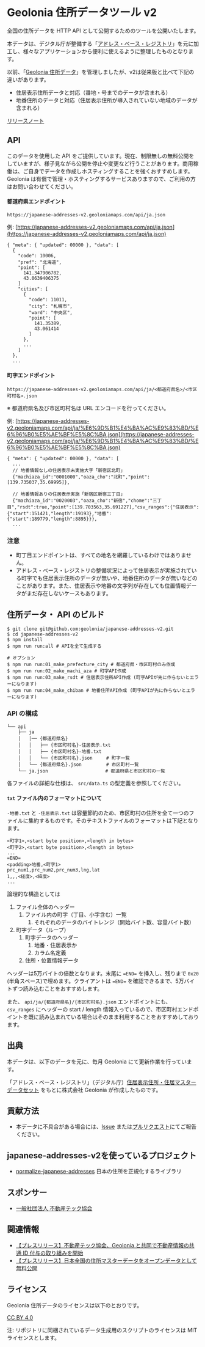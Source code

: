 # Geolonia 住所データツール v2

全国の住所データを HTTP API として公開するためのツールを公開いたします。

本データは、デジタル庁が整備する「[アドレス・ベース・レジストリ](https://www.digital.go.jp/policies/base_registry_address)」を元に加工し、様々なアプリケーションから便利に使えるように整理したものとなります。

以前、「[Geolonia 住所データ](https://github.com/geolonia/japanese-addresses)」を管理しましたが、v2は従来版と比べて下記の違いがあります。

* 住居表示住所データと対応（番地・号までのデータが含まれる）
* 地番住所のデータと対応（住居表示住所が導入されていない地域のデータが含まれる）

[リリースノート](https://github.com/geolonia/japanese-addresses-v2/releases)

## API

このデータを使用した API をご提供しています。現在、制限無しの無料公開をしていますが、様子見ながら公開を停止や変更など行うことがあります。商用稼働は、ご自身でデータを作成しホスティングすることを強くおすすめします。 Geolonia は有償で管理・ホスティングするサービスありますので、ご利用の方はお問い合わせてください。

#### 都道府県エンドポイント

```
https://japanese-addresses-v2.geoloniamaps.com/api/ja.json
```

例: [https://japanese-addresses-v2.geoloniamaps.com/api/ja.json](https://japanese-addresses-v2.geoloniamaps.com/api/ja.json)

```
{ "meta": { "updated": 00000 }, "data": [
  {
	"code": 10006,
	"pref": "北海道",
	"point": [
	  141.347906782,
	  43.0639406375
	]
	"cities": [
	  {
		"code": 11011,
		"city": "札幌市",
		"ward": "中央区",
		"point": [
		  141.35389,
		  43.061414
		]
	  },
	  ...
	]
  },
  ...
```

#### 町字エンドポイント

```
https://japanese-addresses-v2.geoloniamaps.com/api/ja/<都道府県名>/<市区町村名>.json
```

※ 都道府県名及び市区町村名は URL エンコードを行ってください。

例: [https://japanese-addresses-v2.geoloniamaps.com/api/ja/%E6%9D%B1%E4%BA%AC%E9%83%BD/%E6%96%B0%E5%AE%BF%E5%8C%BA.json](https://japanese-addresses-v2.geoloniamaps.com/api/ja/%E6%9D%B1%E4%BA%AC%E9%83%BD/%E6%96%B0%E5%AE%BF%E5%8C%BA.json)

```
{ "meta": { "updated": 00000 }, "data": [
  ...
  // 地番情報なしの住居表示未実施大字「新宿区北町」
  {"machiaza_id":"0001000","oaza_cho":"北町","point":[139.735037,35.69995]},

  // 地番情報ありの住居表示実施「新宿区新宿三丁目」
  {"machiaza_id":"0020003","oaza_cho":"新宿","chome":"三丁目","rsdt":true,"point":[139.703563,35.691227],"csv_ranges":{"住居表示":{"start":151421,"length":19193},"地番":{"start":189779,"length":8895}}},
  ...
```

### 注意

* 町丁目エンドポイントは、すべての地名を網羅しているわけではありません。
* アドレス・ベース・レジストリの整備状況によって住居表示が実施されている町字でも住居表示住所のデータが無いや、地番住所のデータが無いなどのことがあります。また、住居表示や地番の文字列が存在しても位置情報データがまだ存在しないケースもあります。

## 住所データ・ API のビルド

```shell
$ git clone git@github.com:geolonia/japanese-addresses-v2.git
$ cd japanese-addresses-v2
$ npm install
$ npm run run:all # APIを全て生成する

# オプション
$ npm run run:01_make_prefecture_city # 都道府県・市区町村のみ作成
$ npm run run:02_make_machi_aza # 町字API作成
$ npm run run:03_make_rsdt # 住居表示住所API作成 (町字APIが先に作らないとエラーになります)
$ npm run run:04_make_chiban # 地番住所API作成 (町字APIが先に作らないとエラーになります)
```

### API の構成

```shell
└── api
    ├── ja
    │   │── {都道府県名}
    │   │   ├── {市区町村名}-住居表示.txt
    │   │   ├── {市区町村名}-地番.txt
    │   │   └── {市区町村名}.json     # 町字一覧
    │   └── {都道府県名}.json         # 市区町村一覧
    └── ja.json                     # 都道府県と市区町村の一覧
```

各ファイルの詳細な仕様は、 `src/data.ts` の型定義を参照してください。

#### `txt` ファイル内のフォーマットについて

`-地番.txt` と `-住居表示.txt` は容量節約のため、市区町村の住所を全て一つのファイルに集約するものです。そのテキストファイルのフォーマットは下記となります。


```
<町字1>,<start byte position>,<length in bytes>
<町字2>,<start byte position>,<length in bytes>
...
=END=
<padding>地番,<町字1>
prc_num1,prc_num2,prc_num3,lng,lat
1,,,<経度>,<緯度>
...
```

論理的な構造としては

1. ファイル全体のヘッダー
	1. ファイル内の町字（丁目、小字含む）一覧
		1. それぞれのデータのバイトレンジ（開始バイト数、容量バイト数）
1. 町字データ（ループ）
	1. 町字データのヘッダー
		1. 地番・住居表示か
		1. カラム名定義
	1. 住所・位置情報データ

ヘッダーは5万バイトの倍数となります。末尾に `=END=` を挿入し、残りまで `0x20` (半角スペース)で埋めます。クライアントは `=END=` を確認できるまで、5万バイトずつ読み込むことをおすすめします。

また、 `api/ja/{都道府県名}/{市区町村名}.json` エンドポイントにも、 `csv_ranges` にヘッダーの start / length 情報入っているので、市区町村エンドポイントを既に読み込まれている場合はそのまま利用することをおすすめしております。

## 出典

本データは、以下のデータを元に、毎月 Geolonia にて更新作業を行っています。

「アドレス・ベース・レジストリ」（デジタル庁）[住居表示住所・住居マスターデータセット](https://catalog.registries.digital.go.jp/) をもとに株式会社 Geolonia が作成したものです。

## 貢献方法

* 本データに不具合がある場合には、[Issue](https://github.com/geolonia/japanese-addresses-v2/issues) または[プルリクエスト](https://github.com/geolonia/japanese-addresses-v2/pulls)にてご報告ください。

## japanese-addresses-v2を使っているプロジェクト

* [normalize-japanese-addresses](https://github.com/geolonia/normalize-japanese-addresses) 日本の住所を正規化するライブラリ

## スポンサー

* [一般社団法人 不動産テック協会](https://retechjapan.org/)

## 関連情報

* [【プレスリリース】不動産テック協会、Geolonia と共同で不動産情報の共通 ID 付与の取り組みを開始](https://retechjapan.org/news/archives/pressrelease-20200731/)
* [【プレスリリース】日本全国の住所マスターデータをオープンデータとして無料公開](https://geolonia.com/pressrelease/2020/08/05/japanese-addresses.html)

## ライセンス

Geolonia 住所データのライセンスは以下のとおりです。

[CC BY 4.0](https://creativecommons.org/licenses/by/4.0/deed.ja)

注: リポジトリに同梱されているデータ生成用のスクリプトのライセンスは MIT ライセンスとします。
